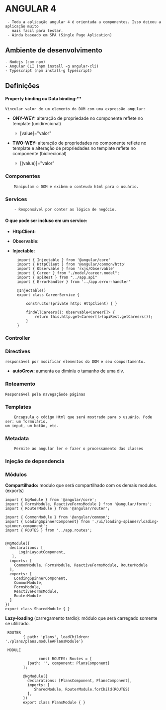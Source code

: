 # ANGULAR 4
     - Toda a aplicação angular 4 é orientada a componentes. Isso deixou a aplicação muito 
       mais facil para testar.
     - Ainda baseado em SPA (Single Page Aplication)

## Ambiente de desenvolvimento
    - Nodejs (com npm)
    - Angular CLI (npm install -g angular-cli)
    - Typescript (npm install-g typescript)
    
    
    
    
## Definições

#### Property binding ou Data binding:** 
    Vincular valor de um elemento do DOM com uma expressão angular: 
    
    
   - **ONY-WEY:** alteração de propriedade no componente reflete no template (unidirecional) 
        - [value]="valor"
    
   - **TWO-WEY:** alteração de propriedades no componente reflete no template e alteração de propriedades 
                  no template reflete no  componente (bidirecional) 
        - [(value)]="valor"


### Componentes
        Manipulam o DOM e exibem o conteudo html para o usuário.
    
### Services
        - Responsável por conter as lógica de negócio.
        
#### O que pode ser incluso em um service:
- **HttpClient:**
- **Observable:**
- **Injectable:**

        import { Injectable } from '@angular/core'
        import { HttpClient } from '@angular/common/http'
        import { Observable } from 'rxjs/Observable'
        import { Career } from "./model/career.model";
        import { apiRest } from "../app.api"
        import { ErrorHandler } from '../app.error-handler'

        @Injectable()
        export class CareerService {

	        constructor(private http: HttpClient) { }

	        findAllCareers(): Observable<Career[]> {
		        return this.http.get<Career[]>(apiRest.getCareers());
	        }
        }
        
        
### Controller

### Directives
	responsável por modificar elementos do DOM e seu comportamento.
	
- **autoGrow:** aumenta ou diminiu o tamanho de uma div.

### Roteamento
	Responsável pela navegaçãode páginas
	
### Templates
        Encapsula o código Html que será mostrado para o usuário. Pode ser: um formulário, 
	um input, um botão, etc.
        
### Metadata
        Permite ao angular ler e fazer o processamento das classes


### Injeção de dependencia


### Módulos
    
   **Compartilhado:**  modulo que será compartilhado com os demais modulos. (exports)
	
	import { NgModule } from '@angular/core';
	import { FormsModule, ReactiveFormsModule } from '@angular/forms';
	import { RouterModule } from '@angular/router';

	import { CommonModule } from '@angular/common';
	import { LoadingSpinnerComponent} from './ui/loading-spinner/loading-spinner.component';
	import { ROUTES } from '../app.routes';
	

	@NgModule({
	  declarations: [
	      LoginLayoutComponent,
	   ],
	  imports: [
	    CommonModule, FormsModule, ReactiveFormsModule, RouterModule
	  ],
	  exports: [
		LoadingSpinnerComponent,
		CommonModule,
		FormsModule,
		ReactiveFormsModule,
		RouterModule
	  ]
	})
	export class SharedModule { }
    
   
   **Lazy-loading** (carregamento tardio): módulo que será carregado somente se utilizado.
 	
	 ROUTER 
	 		{ path: 'plans', loadChildren: './plans/plans.module#PlansModule'}
	   
	 MODULE  
	 
	               const ROUTES: Routes = [
			  {path: '', component: PlansComponent}
			];

			@NgModule({
			  declarations: [PlansComponent, PlansComponent],
			  imports: [
			     SharedModule, RouterModule.forChild(ROUTES)
			  ],
			})
			export class PlansModule { }
	


